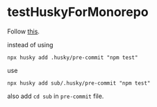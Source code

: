 # testHuskyForMonorepo

Follow [this](https://typicode.github.io/husky/#/).

instead of using 
```
npx husky add .husky/pre-commit "npm test"
```

use
```
npx husky add sub/.husky/pre-commit "npm test"
```


also add `cd sub` in `pre-commit` file.
